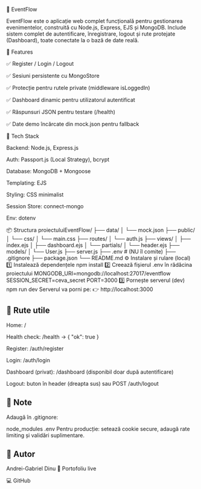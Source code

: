 🪩 EventFlow

EventFlow este o aplicație web complet funcțională pentru gestionarea evenimentelor, construită cu Node.js, Express, EJS și MongoDB.
Include sistem complet de autentificare, înregistrare, logout și rute protejate (Dashboard), toate conectate la o bază de date reală.

🚀 Features

✅ Register / Login / Logout

✅ Sesiuni persistente cu MongoStore

✅ Protecție pentru rutele private (middleware isLoggedIn)

✅ Dashboard dinamic pentru utilizatorul autentificat

✅ Răspunsuri JSON pentru testare (/health)

✅ Date demo încărcate din mock.json pentru fallback

🧰 Tech Stack

Backend: Node.js, Express.js

Auth: Passport.js (Local Strategy), bcrypt

Database: MongoDB + Mongoose

Templating: EJS

Styling: CSS minimalist

Session Store: connect-mongo

Env: dotenv

📦 Structura proiectuluiEventFlow/
├── data/
│   └── mock.json
├── public/
│   └── css/
│       └── main.css
├── routes/
│   └── auth.js
├── views/
│   ├── index.ejs
│   ├── dashboard.ejs
│   └── partials/
│       └── header.ejs
├── models/
│   └── User.js
├── server.js
├── .env              # (NU îl comite)
├── .gitignore
├── package.json
└── README.md
⚙️ Instalare și rulare (local)
1️⃣ Instalează dependențele
npm install
2️⃣ Creează fișierul .env în rădăcina proiectului
MONGODB_URI=mongodb://localhost:27017/eventflow
SESSION_SECRET=ceva_secret
PORT=3000
3️⃣ Pornește serverul (dev)
npm run dev
Serverul va porni pe:
👉 http://localhost:3000

## 🔐 Rute utile

Home: /

Health check: /health → { "ok": true }

Register: /auth/register

Login: /auth/login

Dashboard (privat): /dashboard (disponibil doar după autentificare)

Logout: buton în header (dreapta sus) sau POST /auth/logout

## 📝 Note

Adaugă în .gitignore:

node_modules
.env
Pentru producție: setează cookie secure, adaugă rate limiting și validări suplimentare.

## 👤 Autor

Andrei-Gabriel Dinu
🔗 Portofoliu live

💻 GitHub
